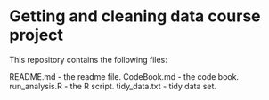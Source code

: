 # Getting and cleaning data course project

This repository contains the following files:

README.md - the readme file.
CodeBook.md - the code book.
run_analysis.R - the R script.
tidy_data.txt - tidy data set.
